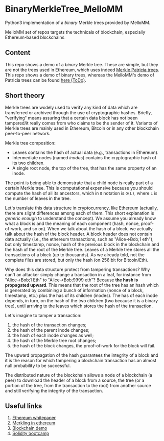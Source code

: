 # BinaryMerkleTree_MelloMM
Python3 implementation of a *binary* Merkle trees provided by MelloMM.

MelloMM set of repos targets the technicals of blockchain, especially Ethereum-based blockchains.

## Content
This repo shows a demo of a *binary* Merkle tree. These are simple, but they are not the trees used in Ethereum, which uses indeed [Merkle Patricia trees](https://blog.ethereum.org/2015/11/15/merkling-in-ethereum/). This repo shows a demo of binary trees, whereas the MelloMM's demo of Patricia trees can be found [here (ToDo)]().

## Short theory
Merkle trees are wodely used to verify any kind of data which are transferred or archived through the use of cryptographic hashes. Briefly, "verifying" means assuring that a certain data block has not been tampered/it really comes from who claims to be the sender of it. Variants of Merkle trees are mainly used in Ethereum, Bitcoin or in any other blockchain peer-to-peer network.

Merkle tree composition:
* Leaves contains the hash of actual data (e.g., transactions in Ethereum).
* Intermediate nodes (named _inodes_) contains the cryptographic hash of its two children.
* A single root node, the top of the tree, that has the same property of an inode.

The point is being able to demonstrate that a child node is really part of a certain Merkle tree. This is computational expensive because you should compute the hash of all its ancestors, which in `O` notation is `O(L)`, where `L` is the number of leaves in the tree.

Let's translate this data structure in cryptocurrency, like Ethereum (actually, there are slight differences among each of them. This short explanation is _generic enough_ to understand the concept). We assume you already know what a block is and the meaning of each component (hash, nonce, proof-of-work, and so on). When we talk about the hash of a block, we actually talk about the hash of the block header. A block header does not contain data actually (i.e., the ethereum transactions, such as "Alice->Bob;1 eth"), but only timestamp, nonce, hash of the previous block in the blockchain and the hash of the root of the Merkle tree. Leaves of a Merkle tree stores all the transactions of a block (up to thousands). As we already told, not the complete files are stored, but only the hash (on 256 bit for Bitcoin/Eth).

Why does this data structure protect from tampering transactions? Why can't an attacker simply change a transaction in a leaf, for instance from "Alice->Bob;1 Eth" to "Alice->Bob;9999 eth"? Because **the hash is propagated upward**. This means that the root of the tree has an hash which is generated by combining a bunch of information (nonce of a block, timestamp, etc.) plus the has of its children (inodes). The has of each inode depends, in turn, on the hash of the two children (two because it is a binary tree), until arriving to the leaves which stores the hash of the transaction.

Let's imagine to tamper a transaction:
1. the hash of the transaction changes;
2. the hash of the parent inode changes;
3. the hash of each inode changes as well;
4. the hash of the Merkle tree root changes;
5. the hash of the block changes, the proof-of-work for the block will fail.

The upward propagation of the hash guarantees the integrity of a block and it is the reason for which tampering a blockchain transaction has an almost null probability to be successful.

The distributed nature of the blockchain allows a node of a blockchain (a peer) to download the header of a block from a source, the tree (or a portion of the tree, from the transaction to the root) from another source and still verifying the integrity of the transaction.

## Useful links
1. [Ethereum whitepaper](https://ethereum.org/en/whitepaper/)
2. [Merkling in ethereum](https://blog.ethereum.org/2015/11/15/merkling-in-ethereum/)
3. [Blockchain demo](https://andersbrownworth.com/blockchain/blockchain)
4. [Solidity bootcamp](https://www.youtube.com/watch?v=M576WGiDBdQ)
